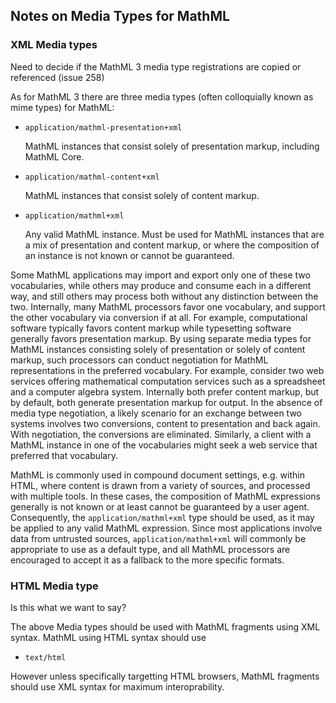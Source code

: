 ## Notes on Media Types for MathML

### XML Media types 

<div class="ednote">

Need to decide if the MathML 3 media type registrations are copied or referenced (issue 258)

</div>


As for MathML 3 there are three media types (often colloquially known as mime types) for MathML:


 * `application/mathml-presentation+xml`
   
    MathML instances that consist solely of presentation markup, including MathML Core.
   

 * `application/mathml-content+xml`
   
    MathML instances that consist solely of content markup.
   

 * `application/mathml+xml`
   
    Any valid MathML instance.  Must be used for MathML instances that are a
    mix of presentation and content markup, or where the composition of an
    instance is not known or cannot be guaranteed.
   
  

Some MathML applications may import and export only one of these two
vocabularies, while others may produce and consume each in a different
way, and still others may process both without any distinction between
the two. Internally, many MathML processors favor one vocabulary, and
support the other vocabulary via conversion if at all. For example,
computational software typically favors content markup while
typesetting software generally favors presentation markup. By using
separate media types for MathML instances consisting solely of
presentation or solely of content markup, such processors can conduct
negotiation for MathML representations in the preferred
vocabulary. For example, consider two web services offering
mathematical computation services such as a spreadsheet and a computer
algebra system. Internally both prefer content markup, but by default,
both generate presentation markup for output. In the absence of media
type negotiation, a likely scenario for an exchange between two
systems involves two conversions, content to presentation and back
again. With negotiation, the conversions are eliminated. Similarly, a
client with a MathML instance in one of the vocabularies might seek a
web service that preferred that vocabulary.

MathML is commonly used in compound document settings, e.g. within
HTML, where content is drawn from a variety of sources, and processed
with multiple tools. In these cases, the composition of MathML
expressions generally is not known or at least cannot be guaranteed by
a user agent. Consequently, the `application/mathml+xml` type should
be used, as it may be applied to any valid MathML expression. Since
most applications involve data from untrusted sources,
`application/mathml+xml` will commonly be appropriate to use as a
default type, and all MathML processors are encouraged to accept it as
a fallback to the more specific formats.


### HTML Media type 

<div class="ednote">

Is this what we want to say?

</div>

The above Media types should be used with MathML fragments using XML syntax.
MathML using HTML syntax should use 

 * `text/html`
 
However unless specifically targetting HTML browsers, MathML fragments
should use XML syntax for maximum interoprability.

